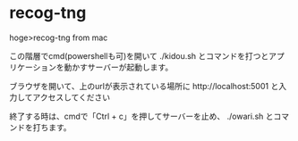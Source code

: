 # recog-tng
hoge>recog-tng from mac

この階層でcmd(powershellも可)を開いて
./kidou.sh
とコマンドを打つとアプリケーションを動かすサーバーが起動します。

ブラウザを開いて、上のurlが表示されている場所に
http://localhost:5001
と入力してアクセスしてください

終了する時は、cmdで「Ctrl + c」を押してサーバーを止め、
./owari.sh
とコマンドを打ちます。